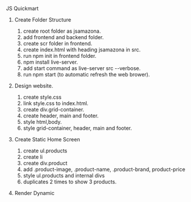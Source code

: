 JS Quickmart

1. Create Folder Structure
    1.  create root folder as jsamazona.
    2.  add frontend and backend folder.
    3.  create scr folder in frontend.
    4.  create index.html with heading jsamazona in src.
    5.  run npm init in frontend folder.
    6.  npm install live-server.
    7.  add start command as live-server src --verbose.
    8.  run npm start (to automatic refresh the web brower).


2.  Design website.
    1.  create style.css
    2.  link style.css to index.html.
    3.  create div.grid-container.
    4.  create header, main and footer.
    5.  style html,body.
    6.  style grid-container, header, main and footer.

3.  Create Static Home Screen
    1.  create ul.products
    2.  create li
    3.  create div.product
    4.  add .product-image, .product-name, .product-brand,     product-price
    5.  style ul.products and internal divs
    6.  duplicates 2 times to show 3 products. 

4.  Render Dynamic 

